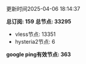 更新时间2025-04-06 18:14:37

**总订阅: 159**
**总节点: 33295**
- vless节点: 13351
- hysteria2节点: 6

**google ping有效节点: 363**
